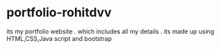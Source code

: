 # portfolio-rohitdvv
its my portfolio website .
which includes all my details .
its made up using HTML,CSS,Java script and bootstrap
